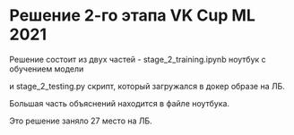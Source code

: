 # Решение 2-го этапа VK Cup ML 2021

Решение состоит из двух частей - stage_2_training.ipynb ноутбук с обучением модели

и stage_2_testing.py скрипт, который загружался в докер образе на ЛБ.

Большая часть объяснений находится в файле ноутбука.

Это решение заняло 27 место на ЛБ.
